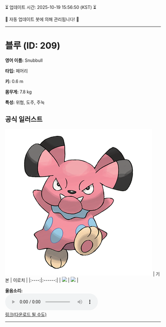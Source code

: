 
⏳ 업데이트 시간: 2025-10-19 15:56:50 (KST) ⏳

🤖 자동 업데이트 봇에 의해 관리됩니다! 🤖

---

# 블루 (ID: 209)
**영어 이름:** Snubbull

**타입:** 페어리

**키:** 0.6 m

**몸무게:** 7.8 kg

**특성:** 위협, 도주, 주눅

## 공식 일러스트
![](https://raw.githubusercontent.com/PokeAPI/sprites/master/sprites/pokemon/other/official-artwork/209.png)
| 기본 | 이로치 |
|:----:|:------:|
| <img src="http://play.pokemonshowdown.com/sprites/ani/snubbull.gif" width="200"> | <img src="http://play.pokemonshowdown.com/sprites/ani-shiny/snubbull.gif" width="200"> |

**울음소리:**<br><audio controls src="https://raw.githubusercontent.com/PokeAPI/cries/main/cries/pokemon/latest/209.ogg"></audio><br> [링크(다운로드 될 수도)](https://raw.githubusercontent.com/PokeAPI/cries/main/cries/pokemon/latest/209.ogg)


---
